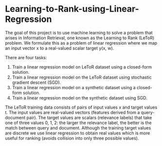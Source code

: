# Learning-to-Rank-using-Linear-Regression

The goal of this project is to use machine learning to solve a problem that arises in Information Retrieval, one known as the Learning to Rank (LeToR) problem. We formulate this as a problem of linear regression where we map an input vector x to a real-valued scalar target y(x, w).

There are four tasks:
1. Train a linear regression model on LeToR dataset using a closed-form solution.
2. Train a linear regression model on the LeToR dataset using stochastic gradient descent (SGD). 
3. Train a linear regression model on a synthetic dataset using a closed-form solution.
4. Train a linear regression model on the synthetic dataset using SGD.

The LeToR training data consists of pairs of input values x and target values t. The input values are real-valued vectors (features derived from a query-document pair). The target values are scalars (relevance labels) that take one of three values 0, 1, 2: the larger the relevance label, the better is the match between query and document. Although the training target values are discrete we use linear regression to obtain real values which is more useful for ranking (avoids collision into only three possible values).
